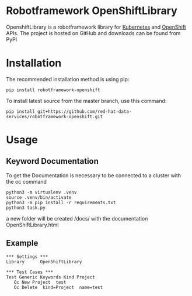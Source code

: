# Robotframework OpenShiftLibrary 
 OpenshiftLibrary is a robotframework library for [Kubernetes](https://kubernetes.io) and [OpenShift](https://openshift.com) APIs. The project is hosted on GitHub and downloads can be found from PyPI

# Installation
The recommended installation method is using pip:
```
pip install robotframework-openshift
```
To install latest source from the master branch, use this command:
``` 
pip install git+https://github.com/red-hat-data-services/robotframework-openshift.git
```
# Usage
## Keyword Documentation

To get the Documentation is necessary to be connected to a cluster with the oc command
```
python3 -m virtualenv .venv 
source .venv/bin/activate
python3 -m pip install -r requirements.txt
python3 task.py
```
a new folder will be created /docs/ with the documentation OpenShiftLibrary.html

## Example

```
*** Settings ***
Library      OpenShiftLibrary

*** Test Cases ***
Test Generic Keywords Kind Project
   Oc New Project  test
   Oc Delete  kind=Project  name=test

```
